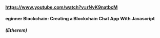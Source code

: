 #### https://www.youtube.com/watch?v=rNvK9natbcM
#### eginner Blockchain: Creating a Blockchain Chat App With Javascript
##### (Etherem)
